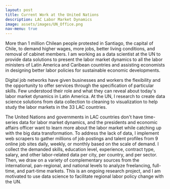 ```yaml
---
layout: post
title: Current Work at the United Nations
description: LAC Labor Market Dynamics 
image: assets/images/UN_Office.png
nav-menu: true
---
```

More than 1 million Chilean people protested in Santiago, the capital of Chile, to demand higher wages, more jobs, better living conditions, and removal of cabinet members. I am working as a data scientist at the UN to provide data solutions to present the labor market dynamics to all the labor ministers of Latin America and Caribean countries and assisting economists in designing better labor policies for sustainable economic developments.

Digital job networks have given businesses and workers the flexibility and the opportunity to offer services through the specification of particular skills. Few understood their role and what they can reveal about today's labor market dynamics in Latin America. At the UN, I research to create data science solutions from data collection to cleaning to visualization to help study the labor markets in the 33 LAC countries.

The United Nations and governments in LAC countries don't have time-series data for labor market dynamics, and the presidents and economic affairs officer want to learn more about the labor market while catching up with the big data transformation. To address the lack of data, I implement web scrapers to gather millions of job postings and talent profiles from 9 online job sites daily, weekly, or monthly based on the scale of demand. I collect the demanded skills, education level, experience, contract type, salary, and other labor-related data per city, per country, and per sector. Then, we draw on a variety of complementary sources from the international, pan-regional, and national levels to analyze freelancing, full-time, and part-time markets. This is an ongoing research project, and I am motivated to use data science to facilitate regional labor policy change with the UN.
